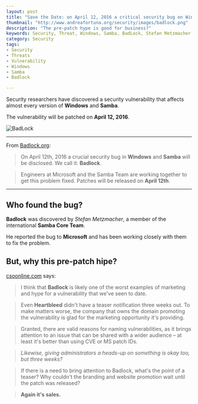 ```yaml
---
layout: post
title: "Save the Date: on April 12, 2016 a critical security bug on Windows and Samba wil be disclosed"
thumbnail: "http://www.andreafortuna.org/security/images/badlock.png"
description: "The pre-patch hype is good for business?"
keywords: Security, Threat, Windows, Samba, BadLock, Stefan Metzmacher
category: Security
tags: 
- Security
- Threats
- Vulnerability
- Windows
- Samba
- Badlock

---
```


Security researchers have discovered a security vulnerability that affects almost every version of **Windows** and **Samba**.

The vulnerability will be patched on **April 12, 2016**.

![BadLock](http://www.andreafortuna.org/security/images/badlock.png)

<hr/>

From [Badlock.org](http://badlock.org/):

>On April 12th, 2016 a crucial security bug in **Windows** and **Samba** will be disclosed. We call it: **Badlock**.

>Engineers at Microsoft and the Samba Team are working together to get this problem fixed. Patches will be released on **April 12th**.

<hr/>

Who found the bug?
--
**Badlock** was discovered by *Stefan Metzmacher*, a member of the international **Samba Core Team**. 

He reported the bug to **Microsoft** and has been working closely with them to fix the problem.

But, why this pre-patch hipe?
--

[csoonline.com](http://www.csoonline.com/article/3047221/techology-business/company-behind-the-badlock-disclosure-says-pre-patch-hype-is-good-for-business.html) says:

>I think that **Badlock** is likely one of the worst examples of marketing and hype for a vulnerability that we've seen to date.

>Even **Heartbleed** didn't have a teaser notification three weeks out. To make matters worse, the company that owns the domain promoting the vulnerability is glad for the marketing opportunity it's providing.

>Granted, there are valid reasons for naming vulnerabilities, as it brings attention to an issue that can be shared with a wider audience – at least it's better than using CVE or MS patch IDs.

>*Likewise, giving administrators a heads-up on something is okay too, but three weeks?*

>If there is a need to bring attention to Badlock, what's the point of a teaser? Why couldn't the branding and website promotion wait until the patch was released?

>**Again it's sales.**
